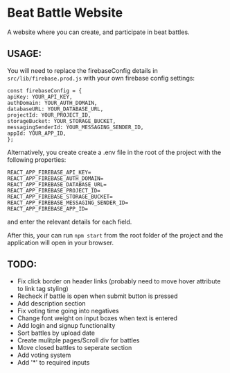 # Beat Battle Website

A website where you can create, and participate in beat battles.

## USAGE:

You will need to replace the firebaseConfig details in `src/lib/firebase.prod.js` with your own firebase config settings:

```
const firebaseConfig = {
apiKey: YOUR_API_KEY,
authDomain: YOUR_AUTH_DOMAIN,
databaseURL: YOUR_DATABASE_URL,
projectId: YOUR_PROJECT_ID,
storageBucket: YOUR_STORAGE_BUCKET,
messagingSenderId: YOUR_MESSAGING_SENDER_ID,
appId: YOUR_APP_ID,
};

```

Alternatively, you create create a .env file in the root of the project with the following properties:

```
REACT_APP_FIREBASE_API_KEY=
REACT_APP_FIREBASE_AUTH_DOMAIN=
REACT_APP_FIREBASE_DATABASE_URL=
REACT_APP_FIREBASE_PROJECT_ID=
REACT_APP_FIREBASE_STORAGE_BUCKET=
REACT_APP_FIREBASE_MESSAGING_SENDER_ID=
REACT_APP_FIREBASE_APP_ID=
```

and enter the relevant details for each field.

After this, your can run `npm start` from the root folder of the project and the application will open in your browser.

## TODO:

- Fix click border on header links (probably need to move hover attribute to link tag styling)
- Recheck if battle is open when submit button is pressed
- Add description section
- Fix voting time going into negatives
- Change font weight on input boxes when text is entered
- Add login and signup functionality
- Sort battles by upload date
- Create mulitple pages/Scroll div for battles
- Move closed battles to seperate section
- Add voting system
- Add '\*' to required inputs
